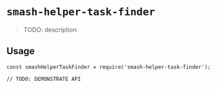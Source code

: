 # `smash-helper-task-finder`

> TODO: description

## Usage

```
const smashHelperTaskFinder = require('smash-helper-task-finder');

// TODO: DEMONSTRATE API
```
